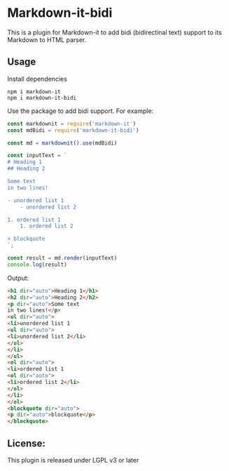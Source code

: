 # Markdown-it-bidi

This is a plugin for Markdown-it to add bidi (bidirectinal text) support to
its Markdown to HTML parser.

## Usage

Install dependencies
```
npm i markdown-it
npm i markdown-it-bidi
```

Use the package to add bidi support. For example:

```js
const markdownit = require('markdown-it')
const mdBidi = require('markdown-it-bidi')

const md = markdownit().use(mdBidi)

const inputText = `
# Heading 1
## Heading 2

Some text
in two lines!

- unordered list 1
    - unordered list 2

1. ordered list 1
    1. ordered list 2

> blockquote
`;

const result = md.render(inputText)
console.log(result)
```

Output:

```html
<h1 dir="auto">Heading 1</h1>
<h2 dir="auto">Heading 2</h2>
<p dir="auto">Some text
in two lines!</p>
<ul dir="auto">
<li>unordered list 1
<ul dir="auto">
<li>unordered list 2</li>
</ul>
</li>
</ul>
<ol dir="auto">
<li>ordered list 1
<ol dir="auto">
<li>ordered list 2</li>
</ol>
</li>
</ol>
<blockquote dir="auto">
<p dir="auto">blockquote</p>
</blockquote>
```

## License:
This plugin is released under LGPL v3 or later
